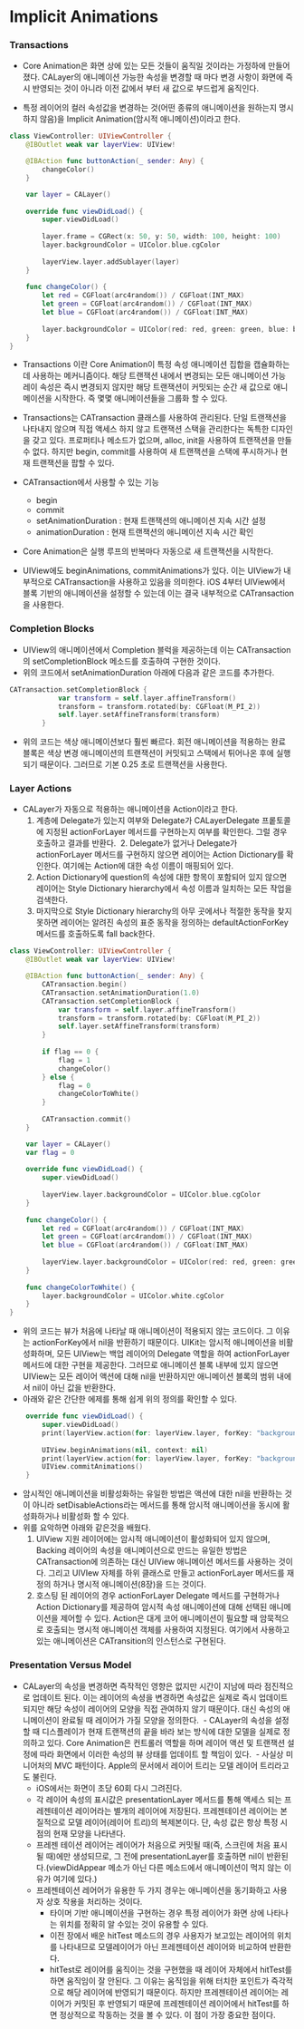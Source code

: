 # Implicit Animations

### Transactions
- Core Animation은 화면 상에 있는 모든 것들이 움직일 것이라는 가정하에 만들어졌다. CALayer의 애니메이션 가능한 속성을 변경할 때 마다 변경 사항이 화면에 즉시 반영되는 것이 아니라 이전 값에서 부터 새 값으로 부드럽게 움직인다.

- 특정 레이어의 컬러 속성값을 변경하는 것(어떤 종류의 애니메이션을 원하는지 명시하지 않음)을 Implicit Animation(암시적 애니메이션)이라고 한다.
```Swift
class ViewController: UIViewController {
    @IBOutlet weak var layerView: UIView!

    @IBAction func buttonAction(_ sender: Any) {
        changeColor()
    }

    var layer = CALayer()
    
    override func viewDidLoad() {
        super.viewDidLoad()
        
        layer.frame = CGRect(x: 50, y: 50, width: 100, height: 100)
        layer.backgroundColor = UIColor.blue.cgColor
        
        layerView.layer.addSublayer(layer)
    }
    
    func changeColor() {
        let red = CGFloat(arc4random()) / CGFloat(INT_MAX)
        let green = CGFloat(arc4random()) / CGFloat(INT_MAX)
        let blue = CGFloat(arc4random()) / CGFloat(INT_MAX)
        
        layer.backgroundColor = UIColor(red: red, green: green, blue: blue, alpha: 1.0).cgColor
    }
}
```
- Transactions 이란 Core Animation이 특정 속성 애니메이션 집합을 캡슐화하는데 사용하는 메커니즘이다. 해당 트랜잭션 내에서 변경되는 모든 애니메이션 가능 레이 속성은 즉시 변경되지 않지만 해당 트랜잭션이 커밋되는 순간 새 값으로 애니메이션을 시작한다. 즉 몇몇 애니메이션들을 그룹화 할 수 있다.

- Transactions는 CATransaction 클래스를 사용하여 관리된다. 단일 트랜잭션을 나타내지 않으며 직접 액세스 하지 않고 트랜잭션 스택을 관리한다는 독특한 디자인을 갖고 있다. 프로퍼티나 메소드가 없으며, alloc, init을 사용하여 트랜잭션을 만들 수 없다. 하지만 begin, commit를 사용하여 새 트랜잭션을 스택에 푸시하거나 현재 트랜잭션을 팝할 수 있다.

- CATransaction에서 사용할 수 있는 기능
  - begin
  - commit
  - setAnimationDuration : 현재 트랜잭션의 애니메이션 지속 시간 설정
  - animationDuration : 현재 트랜잭션의 애니메이션 지속 시간 확인

- Core Animation은 실행 루프의 반복마다 자동으로 새 트랜잭션을 시작한다.
- UIView에도 beginAnimations, commitAnimations가 있다. 이는 UIView가 내부적으로 CATransaction을 사용하고 있음을 의미한다. iOS 4부터 UIView에서 블록 기반의 애니메이션을 설정할 수 있는데 이는 결국 내부적으로 CATransaction을 사용한다.

### Completion Blocks
- UIView의 애니메이션에서 Completion 블럭을 제공하는데 이는 CATransaction의 setCompletionBlock 메소드를 호출하여 구현한 것이다.
- 위의 코드에서 setAnimationDuration 아래에 다음과 같은 코드를 추가한다.
```Swift
CATransaction.setCompletionBlock {
            var transform = self.layer.affineTransform()
            transform = transform.rotated(by: CGFloat(M_PI_2))
            self.layer.setAffineTransform(transform)
        }
```
- 위의 코드는 색상 애니메이션보다 훨씬 빠르다. 회전 애니메이션을 적용하는 완료 블록은 색상 변경 애니메이션의 트랜잭션이 커밋되고 스택에서 튀어나온 후에 실행되기 때문이다. 그러므로 기본 0.25 초로 트랜잭션을 사용한다.

### Layer Actions
- CALayer가 자동으로 적용하는 애니메이션을 Action이라고 한다.
  1. 계층에 Delegate가 있는지 여부와 Delegate가 CALayerDelegate 프롵토콜에 지정된 actionForLayer 메서드를 구현하는지 여부를 확인한다. 그럴 경우 호출하고 결과를 반환다.
  2. Delegate가 없거나 Delegate가 actionForLayer 메서드를 구현하지 않으면 레이어는 Action Dictionary를 확인한다. 여기에는 Action에 대한 속성 이름이 매핑되어 있다.
  3. Action Dictionary에 question의 속성에 대한 항목이 포함되어 있지 않으면 레이어는 Style Dictionary hierarchy에서 속성 이름과 일치하는 모든 작업을 검색한다.
  4. 마지막으로 Style Dictionary hierarchy의 아무 곳에서나 적절한 동작을 찾지 못하면 레이어는 알려진 속성의 표준 동작을 정의하는 defaultActionForKey 메서드를 호출하도록 fall back한다.

```Swift
class ViewController: UIViewController {
    @IBOutlet weak var layerView: UIView!

    @IBAction func buttonAction(_ sender: Any) {
        CATransaction.begin()
        CATransaction.setAnimationDuration(1.0)
        CATransaction.setCompletionBlock {
            var transform = self.layer.affineTransform()
            transform = transform.rotated(by: CGFloat(M_PI_2))
            self.layer.setAffineTransform(transform)
        }
        
        if flag == 0 {
            flag = 1
            changeColor()
        } else {
            flag = 0
            changeColorToWhite()
        }
        
        CATransaction.commit()
    }

    var layer = CALayer()
    var flag = 0
    
    override func viewDidLoad() {
        super.viewDidLoad()
        
        layerView.layer.backgroundColor = UIColor.blue.cgColor
    }
    
    func changeColor() {
        let red = CGFloat(arc4random()) / CGFloat(INT_MAX)
        let green = CGFloat(arc4random()) / CGFloat(INT_MAX)
        let blue = CGFloat(arc4random()) / CGFloat(INT_MAX)
        
        layerView.layer.backgroundColor = UIColor(red: red, green: green, blue: blue, alpha: 1.0).cgColor
    }
    
    func changeColorToWhite() {
        layer.backgroundColor = UIColor.white.cgColor
    }
}
```
- 위의 코드는 뷰가 처음에 나타날 때 애니메이션이 적용되지 않는 코드이다. 그 이유는 actionForKey에서 nil을 반환하기 때문이다. UIKit는 암시적 애니메이션을 비활성화하며, 모든 UIView는 백업 레이어의 Delegate 역할을 하여 actionForLayer 메서드에 대한 구현을 제공한다. 그러므로 애니메이션 블록 내부에 있지 않으면 UIView는 모든 레이어 액션에 대해 nil을 반환하지만 애니메이션 블록의 범위 내에서 nil이 아닌 값을 반환한다.
- 아래와 같은 간단한 에제를 통해 쉽게 위의 정의를 확인할 수 있다.
```Swift
    override func viewDidLoad() {
        super.viewDidLoad()   
        print(layerView.action(for: layerView.layer, forKey: "backgroundColor") ?? "nil")
        
        UIView.beginAnimations(nil, context: nil)
        print(layerView.action(for: layerView.layer, forKey: "backgroundColor") ?? "nil")
        UIView.commitAnimations()
    }
```
- 암시적인 애니메이션을 비활성화하는 유일한 방법은 액션에 대한 nil을 반환하는 것이 아니라 setDisableActions라는 메서드를 통해 암시적 애니메이션을 동시에 활성화하거나 비활성화 할 수 있다.
- 위를 요악하면 아래와 같은것을 배웠다.
  1. UIView 지원 레이어에는 암시적 애니메이션이 활성화되어 있지 않으며, Backing 레이어의 속성을 애니메이션으로 만드는 유일한 방법은 CATransaction에 의존하는 대신 UIView 애니메이션 메서드를 사용하는 것이다. 그리고 UIVIew 자체를 하위 클래스로 만들고 actionForLayer 메서드를 재정의 하거나 명시적 애니메이션(8장)을 드는 것이다.
  2. 호스팅 된 레이어의 경우 actionForLayer Delegate 메서드를 구현하거나 Action Dictionary를 제공하여 암시적 속성 애니메이션에 대해 선택된 애니메이션을 제어할 수 있다. Action은 대게 코어 애니메이션이 필요할 때 암묵적으로 호출되는 명시적 애니메이션 객체를 사용하여 지정된다. 여기에서 사용하고 있는 애니메이션은 CATransition의 인스턴스로 구현된다.

### Presentation Versus Model
- CALayer의 속성을 변경하면 즉작적인 영향은 없지만 시간이 지남에 따라 점진적으로 업데이트 된다. 이는 레이어의 속셩을 변경하면 속성값은 실제로 즉시 업데이트 되지만 해당 속성이 레이어의 모양을 직접 관여하지 않기 때문이다. 대신 속성의 애니메이션이 완료될 때 레이어가 가질 모양을 정의한다.
  - CALayer의 속성을 설정할 때 디스플레이가 현재 트랜잭션의 끝을 바라 보는 방식에 대한 모델을 실제로 정의하고 있다. Core Animation은 컨트롤러 역할을 하며 레이어 액션 및 트랜잭션 설정에 따라 화면에서 이러한 속성의 뷰 상태를 업데이트 할 책임이 있다.
  - 사실상 미니어처의 MVC 패턴이다. Apple의 문서에서 레이어 트리는 모델 레이어 트리라고도 불린다.
  - iOS에서는 화면이 초당 60회 다시 그려진다.
  - 각 레이어 속성의 표시값은 presentationLayer 메서드를 통해 액세스 되는 프레젠테이션 레이어라는 별개의 레이어에 저장된다. 프레젠테이션 레이어는 본질적으로 모델 레이어(레이어 트리)의 복제본이다.
  단, 속성 값은 항상 특정 시점의 현재 모양을 나타낸다.
  - 프레젠 테이션 레이어는 레이어가 처음으로 커밋될 때(즉, 스크린에 처음 표시될 때)에만 생성되므로, 그 전에 presentationLayer를 호출하면 nil이 반환된다.(viewDidAppear 메소가 아닌 다른 메소드에서 애니메이션이 먹지 않는 이유가 여기에 있다.)
  - 프레젠테이션 레어어가 유용한 두 가지 경우는 애니메이션을 동기화하고 사용자 상호 작용을 처리하는 것이다.
    - 타이머 기반 애니메이션을 구현하는 경우 특정 레이어가 화면 상에 나타나는 위치를 정확히 알 수있는 것이 유용할 수 있다.
    - 이전 장에서 배운 hitTest 메소드의 경우 사용자가 보고있는 레이어의 위치를 나타내므로 모델레이어가 아닌 프레젠테이션 레이어와 비교하여 반환한다.
    - hitTest로 레이어를 움직이는 것을 구현했을 때 레이어 자체에서 hitTest를 하면 움직임이 잘 안된다. 그 이유는 움직임을 위해 터치한 포인트가 즉각적으로 해당 레이어에 반영되기 때문이다. 하지만 프레젠테이션 레이어는 레이어가 커밋된 후 반영되기 때문에 프레젠테이션 레이어에서 hitTest를 하면 정상적으로 작동하는 것을 볼 수 있다. 이 점이 가장 중요한 점이다.
